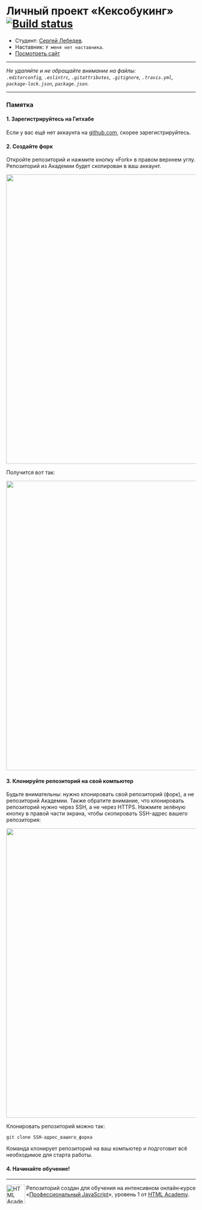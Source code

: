 # Личный проект «Кексобукинг» [![Build status][travis-image]][travis-url]

* Студент: [Сергей Лебедев](https://up.htmlacademy.ru/javascript/12/user/410763).
* Наставник: `У меня нет наставника`.
* [Посмотреть сайт](https://supersurok.github.io/410763-keksobooking-12/)

---

_Не удаляйте и не обращайте внимание на файлы:_<br>
_`.editorconfig`, `.eslintrc`, `.gitattributes`, `.gitignore`, `.travis.yml`, `package-lock.json`, `package.json`._

---

### Памятка

#### 1. Зарегистрируйтесь на Гитхабе

Если у вас ещё нет аккаунта на [github.com](https://github.com/join), скорее зарегистрируйтесь.

#### 2. Создайте форк

Откройте репозиторий и нажмите кнопку «Fork» в правом верхнем углу. Репозиторий из Академии будет скопирован в ваш аккаунт.

<img width='769' alt='' src='https://user-images.githubusercontent.com/10909/35275195-078bb816-0050-11e8-8708-89266d2fae5d.png'>

Получится вот так:

<img width='769' alt='' src='https://user-images.githubusercontent.com/10909/35275196-07baf78e-0050-11e8-9275-404a4b63efb1.png'>

#### 3. Клонируйте репозиторий на свой компьютер

Будьте внимательны: нужно клонировать свой репозиторий (форк), а не репозиторий Академии. Также обратите внимание, что клонировать репозиторий нужно через SSH, а не через HTTPS. Нажмите зелёную кнопку в правой части экрана, чтобы скопировать SSH-адрес вашего репозитория:

<img width='769' alt='' src='https://user-images.githubusercontent.com/10909/35275197-07d8e79e-0050-11e8-95c1-a30a433687d8.png'>

Клонировать репозиторий можно так:

```
git clone SSH-адрес_вашего_форка
```

Команда клонирует репозиторий на ваш компьютер и подготовит всё необходимое для старта работы.

#### 4. Начинайте обучение!

---

<a href='https://htmlacademy.ru/intensive/javascript'><img align='left' width='50' height='50' alt='HTML Academy' src='https://up.htmlacademy.ru/static/img/intensive/javascript/logo-for-github-2.png'></a>

Репозиторий создан для обучения на интенсивном онлайн‑курсе «[Профессиональный JavaScript](https://htmlacademy.ru/intensive/javascript)», уровень 1 от [HTML Academy](https://htmlacademy.ru).

[travis-image]: https://travis-ci.org/htmlacademy-javascript/410763-keksobooking.svg?branch=master
[travis-url]: https://travis-ci.org/htmlacademy-javascript/410763-keksobooking
